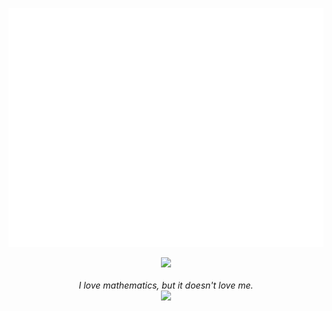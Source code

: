 <!--
**yuepaang/yuepaang** is a ✨ _special_ ✨ repository because its `README.md` (this file) appears on your GitHub profile.

Here are some ideas to get you started:

- 🔭 I’m currently working on ...
- 🌱 I’m currently learning ...
- 👯 I’m looking to collaborate on ...
- 🤔 I’m looking for help with ...
- 💬 Ask me about ...
- 📫 How to reach me: ...
- 😄 Pronouns: ...
- ⚡ Fun fact: ...
-->

![Metrics](https://github.com/yuepaang/yuepaang/blob/master/github-metrics.svg)


<p align="center">
    <img src="https://github-readme-stats.vercel.app/api?username=yuepaang&theme=gruvbox&show_icons=true"/><br/><br/>
    <i>I love mathematics, but it doesn't love me.</i><br/>
    <!-- <img src="https://visitor-badge.glitch.me/badge?page_id=yuepaang.vistor_badge"/> -->
    <img src="https://img.shields.io/badge/dynamic/json?label=Twitter%20Followers&query=%24.data.totalSubs&url=https%3A%2F%2Fapi.spencerwoo.com%2Fsubstats%2F%3Fsource%3Dtwitter%26queryKey%3Dpanghuxiong"/>
    <br/>
</p>
